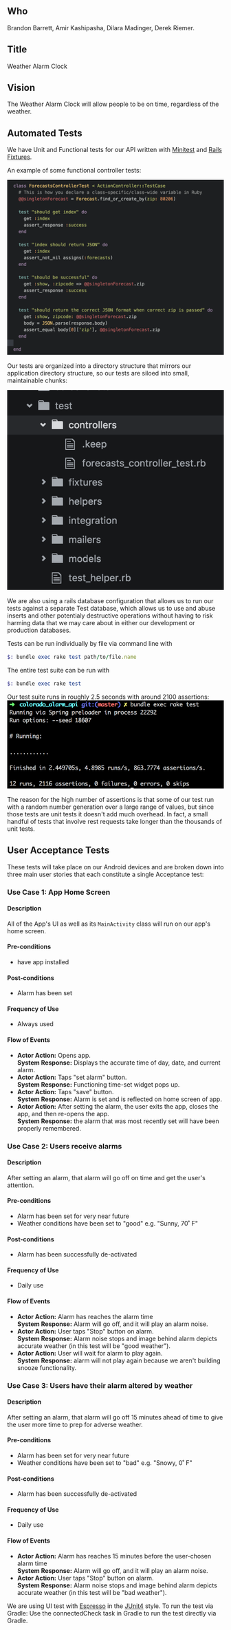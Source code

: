 ## Who
Brandon Barrett, Amir Kashipasha, Dilara Madinger, Derek Riemer.

## Title
Weather Alarm Clock

## Vision
The Weather Alarm Clock will allow people to be on time, regardless of the weather.

## Automated Tests
We have Unit and Functional tests for our API written with
[Minitest](https://github.com/seattlerb/minitest) and [Rails Fixtures](http://guides.rubyonrails.org/testing.html#the-low-down-on-fixtures).

An example of some functional controller tests:  

!['rails sample test code'](/screenshots/testCodeEx.png?raw=true "rails sample test code")

Our tests are organized into a directory structure that mirrors our application
directory structure, so our tests are siloed into small, maintainable chunks:

!['rails test directory structure'](/screenshots/testFileTree.png?raw=true "rails test directory structure")

We are also using a rails database configuration that allows us to run our tests
against a separate Test database, which allows us to use and abuse inserts and other
potentialy destructive operations without having to risk harming data that we may
care about in either our development or production databases.

Tests can be run individually by file via command line with
```ruby
$: bundle exec rake test path/to/file.name
```
The entire test suite can be run with
```ruby
$: bundle exec rake test
```

Our test suite runs in roughly 2.5 seconds with around 2100 assertions:  
!['rails sample test output'](/screenshots/testOutput.png?raw=true "rails sample test output")

The reason for the high number of assertions is that some of our test run with a random number
generation over a large range of values, but since those tests are unit tests
it doesn't add much overhead. In fact, a small handful of tests that involve rest requests
take longer than the thousands of unit tests.

## User Acceptance Tests
These tests will take place on our Android devices and are broken down into
three main user stories that each constitute a single Acceptance test:

### Use Case 1: App Home Screen

#### Description
All of the App's UI as well as its `MainActivity` class will run on our app's home screen.

#### Pre-conditions
 - have app installed

#### Post-conditions
 - Alarm has been set

#### Frequency of Use
 - Always used

#### Flow of Events
  - **Actor Action:** Opens app.  
  **System Response:**  Displays the accurate time of day, date, and current alarm.
  - **Actor Action:** Taps "set alarm" button.  
  **System Response:** Functioning time-set widget pops up.
  - **Actor Action:** Taps "save" button.  
  **System Response:** Alarm is set and is reflected on home screen of app.
  - **Actor Action:** After setting the alarm, the user exits the app, closes the app, and then re-opens the app.  
  **System Response:** the alarm that was most recently set will have been properly remembered.

### Use Case 2: Users receive alarms
#### Description
After setting an alarm, that alarm will go off on time and get the user's attention.
#### Pre-conditions
 - Alarm has been set for very near future
 - Weather conditions have been set to "good" e.g. "Sunny, 70˚ F"

#### Post-conditions
 - Alarm has been successfully de-activated

#### Frequency of Use
 - Daily use

#### Flow of Events
  - **Actor Action:** Alarm has reaches the alarm time  
  **System Response:** Alarm will go off, and it will play an alarm noise.
  - **Actor Action:** User taps "Stop" button on alarm.  
  **System Response:** Alarm noise stops and image behind alarm depicts accurate weather (in this test will be "good weather").
  - **Actor Action:** User will wait for alarm to play again.  
  **System Response:** alarm will not play again because we aren't building snooze functionality.

### Use Case 3: Users have their alarm altered by weather
#### Description
After setting an alarm, that alarm will go off 15 minutes ahead of time to give the user more time to prep for adverse weather.

#### Pre-conditions
 - Alarm has been set for very near future
 - Weather conditions have been set to "bad" e.g. "Snowy, 0˚ F"

#### Post-conditions
 - Alarm has been successfully de-activated

#### Frequency of Use
 - Daily use

#### Flow of Events
  - **Actor Action:** Alarm has reaches 15 minutes before the user-chosen alarm time  
  **System Response:** Alarm will go off, and it will play an alarm noise.
  - **Actor Action:** User taps "Stop" button on alarm.  
  **System Response:** Alarm noise stops and image behind alarm depicts accurate weather (in this test will be "bad weather").

We are using UI test with [Espresso](http://developer.android.com/training/testing/ui-testing/espresso-testing.html) in the [JUnit4](http://junit.org/junit4/) style.
To run the test via Gradle: Use the connectedCheck task
in Gradle to run the test directly via Gradle.
